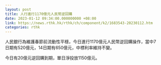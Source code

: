 ```yaml
---
layout: post
title: 人行進行1170億元人民幣逆回購
date: 2023-01-12 09:34:00.000000000 +08:00
link: https://news.rthk.hk/rthk/ch/component/k2/1683543-20230112.htm
categories: rthk
---
```


人民銀行為維護春節前流動性平穩，今日進行1170億元人民幣逆回購操作，當中7日期有520億元，14日期有650億元，中標利率維持不變。

今日有20億元逆回購到期，單日淨投放1150億元。
